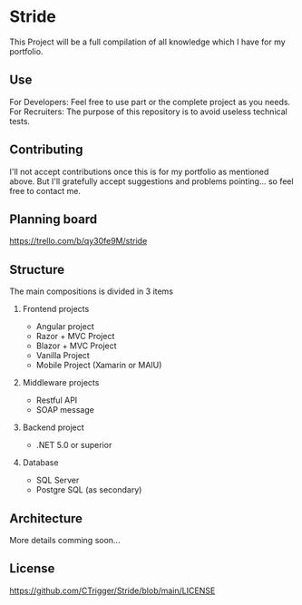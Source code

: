 # Stride
This Project will be a full compilation of all knowledge which I have for my portfolio.

## Use
For Developers: Feel free to use part or the complete project as you needs.
For Recruiters: The purpose of this repository is to avoid useless technical tests.

## Contributing
I'll not accept contributions once this is for my portfolio as mentioned above.
But I'll gratefully accept suggestions and problems pointing... so feel free to contact me.

## Planning board
https://trello.com/b/qy30fe9M/stride


## Structure
The main compositions is divided in 3 items

1. Frontend projects
	* Angular project
	* Razor + MVC Project
	* Blazor + MVC Project
	* Vanilla Project
	* Mobile Project (Xamarin or MAIU)
	
2. Middleware projects
	* Restful API
	* SOAP message
	
3. Backend project
	* .NET 5.0 or superior
	
4. Database
	* SQL Server
	* Postgre SQL (as secondary)
	
## Architecture
More details comming soon...

## License
https://github.com/CTrigger/Stride/blob/main/LICENSE
